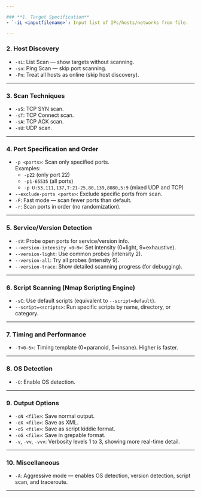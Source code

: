 ```yaml
---

### **1. Target Specification**
- `-iL <inputfilename>`: Input list of IPs/hosts/networks from file.

---
```


### **2. Host Discovery**
- `-sL`: List Scan — show targets without scanning.  
- `-sn`: Ping Scan — skip port scanning.  
- `-Pn`: Treat all hosts as online (skip host discovery).

---

### **3. Scan Techniques**
- `-sS`: TCP SYN scan.  
- `-sT`: TCP Connect scan.  
- `-sA`: TCP ACK scan.  
- `-sU`: UDP scan.

---

### **4. Port Specification and Order**
- `-p <ports>`: Scan only specified ports.  
  Examples:  
  - `-p22` (only port 22)  
  - `-p1-65535` (all ports)  
  - `-p U:53,111,137,T:21-25,80,139,8080,5:9` (mixed UDP and TCP)  
- `--exclude-ports <ports>`: Exclude specific ports from scan.  
- `-F`: Fast mode — scan fewer ports than default.  
- `-r`: Scan ports in order (no randomization).

---

### **5. Service/Version Detection**
- `-sV`: Probe open ports for service/version info.  
- `--version-intensity <0–9>`: Set intensity (0=light, 9=exhaustive).  
- `--version-light`: Use common probes (intensity 2).  
- `--version-all`: Try all probes (intensity 9).  
- `--version-trace`: Show detailed scanning progress (for debugging).

---

### **6. Script Scanning (Nmap Scripting Engine)**
- `-sC`: Use default scripts (equivalent to `--script=default`).  
- `--script=<scripts>`: Run specific scripts by name, directory, or category.

---

### **7. Timing and Performance**
- `-T<0–5>`: Timing template (0=paranoid, 5=insane). Higher is faster.

---

### **8. OS Detection**
- `-O`: Enable OS detection.

---

### **9. Output Options**
- `-oN <file>`: Save normal output.  
- `-oX <file>`: Save as XML.  
- `-oS <file>`: Save as script kiddie format.  
- `-oG <file>`: Save in grepable format.  
- `-v`, `-vv`, `-vvv`: Verbosity levels 1 to 3, showing more real-time detail.

---

### **10. Miscellaneous**
- `-A`: Aggressive mode — enables OS detection, version detection, script scan, and traceroute.

---

